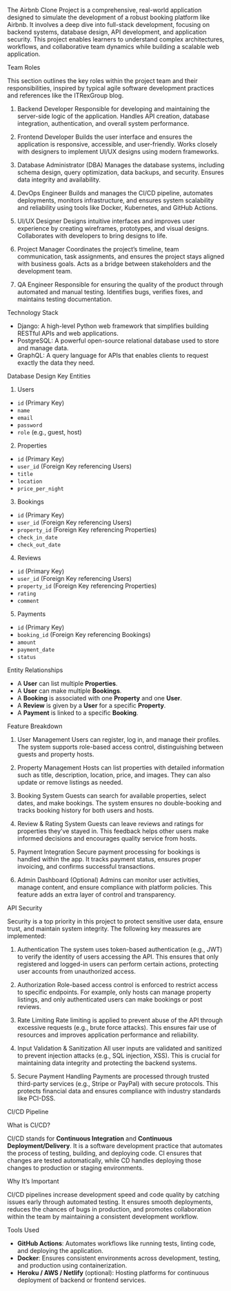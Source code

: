 The Airbnb Clone Project is a comprehensive, real-world application designed to simulate the development of a robust booking platform like Airbnb. It involves a deep dive into full-stack development, focusing on backend systems, database design, API development, and application security. This project enables learners to understand complex architectures, workflows, and collaborative team dynamics while building a scalable web application.

Team Roles

This section outlines the key roles within the project team and their responsibilities, inspired by typical agile software development practices and references like the ITRexGroup blog.

1. Backend Developer
Responsible for developing and maintaining the server-side logic of the application. Handles API creation, database integration, authentication, and overall system performance.

2. Frontend Developer
Builds the user interface and ensures the application is responsive, accessible, and user-friendly. Works closely with designers to implement UI/UX designs using modern frameworks.

3. Database Administrator (DBA)
Manages the database systems, including schema design, query optimization, data backups, and security. Ensures data integrity and availability.

4. DevOps Engineer
Builds and manages the CI/CD pipeline, automates deployments, monitors infrastructure, and ensures system scalability and reliability using tools like Docker, Kubernetes, and GitHub Actions.

5. UI/UX Designer
Designs intuitive interfaces and improves user experience by creating wireframes, prototypes, and visual designs. Collaborates with developers to bring designs to life.

6. Project Manager
Coordinates the project’s timeline, team communication, task assignments, and ensures the project stays aligned with business goals. Acts as a bridge between stakeholders and the development team.

7. QA Engineer
Responsible for ensuring the quality of the product through automated and manual testing. Identifies bugs, verifies fixes, and maintains testing documentation.

Technology Stack
- Django: A high-level Python web framework that simplifies building RESTful APIs and web applications.
- PostgreSQL: A powerful open-source relational database used to store and manage data.
- GraphQL: A query language for APIs that enables clients to request exactly the data they need.

Database Design
Key Entities
1. Users
- `id` (Primary Key)
- `name`
- `email`
- `password`
- `role` (e.g., guest, host)

2. Properties
- `id` (Primary Key)
- `user_id` (Foreign Key referencing Users)
- `title`
- `location`
- `price_per_night`

3. Bookings
- `id` (Primary Key)
- `user_id` (Foreign Key referencing Users)
- `property_id` (Foreign Key referencing Properties)
- `check_in_date`
- `check_out_date`

4. Reviews
- `id` (Primary Key)
- `user_id` (Foreign Key referencing Users)
- `property_id` (Foreign Key referencing Properties)
- `rating`
- `comment`

5. Payments
- `id` (Primary Key)
- `booking_id` (Foreign Key referencing Bookings)
- `amount`
- `payment_date`
- `status`

Entity Relationships

- A **User** can list multiple **Properties**.
- A **User** can make multiple **Bookings**.
- A **Booking** is associated with one **Property** and one **User**.
- A **Review** is given by a **User** for a specific **Property**.
- A **Payment** is linked to a specific **Booking**.

Feature Breakdown

1. User Management
Users can register, log in, and manage their profiles. The system supports role-based access control, distinguishing between guests and property hosts.

2. Property Management
Hosts can list properties with detailed information such as title, description, location, price, and images. They can also update or remove listings as needed.

3. Booking System
Guests can search for available properties, select dates, and make bookings. The system ensures no double-booking and tracks booking history for both users and hosts.

4. Review & Rating System
Guests can leave reviews and ratings for properties they’ve stayed in. This feedback helps other users make informed decisions and encourages quality service from hosts.

5. Payment Integration
Secure payment processing for bookings is handled within the app. It tracks payment status, ensures proper invoicing, and confirms successful transactions.

6. Admin Dashboard (Optional)
Admins can monitor user activities, manage content, and ensure compliance with platform policies. This feature adds an extra layer of control and transparency.

API Security

Security is a top priority in this project to protect sensitive user data, ensure trust, and maintain system integrity. The following key measures are implemented:

1. Authentication
The system uses token-based authentication (e.g., JWT) to verify the identity of users accessing the API. This ensures that only registered and logged-in users can perform certain actions, protecting user accounts from unauthorized access.

2. Authorization
Role-based access control is enforced to restrict access to specific endpoints. For example, only hosts can manage property listings, and only authenticated users can make bookings or post reviews.

3. Rate Limiting
Rate limiting is applied to prevent abuse of the API through excessive requests (e.g., brute force attacks). This ensures fair use of resources and improves application performance and reliability.

4. Input Validation & Sanitization
All user inputs are validated and sanitized to prevent injection attacks (e.g., SQL injection, XSS). This is crucial for maintaining data integrity and protecting the backend systems.

5. Secure Payment Handling
Payments are processed through trusted third-party services (e.g., Stripe or PayPal) with secure protocols. This protects financial data and ensures compliance with industry standards like PCI-DSS.

CI/CD Pipeline

What is CI/CD?

CI/CD stands for **Continuous Integration** and **Continuous Deployment/Delivery**. It is a software development practice that automates the process of testing, building, and deploying code. CI ensures that changes are tested automatically, while CD handles deploying those changes to production or staging environments.

Why It’s Important

CI/CD pipelines increase development speed and code quality by catching issues early through automated testing. It ensures smooth deployments, reduces the chances of bugs in production, and promotes collaboration within the team by maintaining a consistent development workflow.

Tools Used

- **GitHub Actions**: Automates workflows like running tests, linting code, and deploying the application.
- **Docker**: Ensures consistent environments across development, testing, and production using containerization.
- **Heroku / AWS / Netlify** (optional): Hosting platforms for continuous deployment of backend or frontend services.
